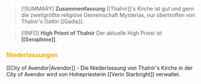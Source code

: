 >[!SUMMARY] **Zusammenfassung**
>[[Thalnir]]'s Kirche ist gut und gern die zweitgrößte religiöse Gemeinschaft Mysterias, nur übertroffen von Thalnir's Gattin [[Gadia]].

>[!INFO] **High Priest of Thalnir**
>Der aktuelle High Priest ist **[[Seraphine]]**. 

### <font color = "orange">Niederlassungen</font>
[[City of Avendor|Avendor]] - Die Niederlassung von Thalnir's Kirche in der City of Avendor wird von Hohepriesterin [[Verin Starbright]] verwaltet.